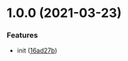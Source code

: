 # 1.0.0 (2021-03-23)


### Features

* init ([16ad27b](https://github.com/TimoBechtel/nlg-german/commit/16ad27b1de404202c22b0992e310351f664401c2))
